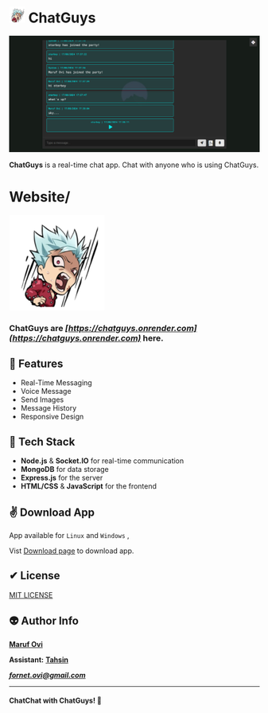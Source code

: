 # <img src="./assets/favicon-32x32.png"> ChatGuys

![chatguys preview](./assets/preview.png)

**ChatGuys** is a real-time chat app. Chat with anyone who is using ChatGuys.

# Website/
<img src="./assets/android-chrome-192x192.png">

### ChatGuys are ***[https://chatguys.onrender.com](https://chatguys.onrender.com)***  here.

## 🌸 Features

- Real-Time Messaging
- Voice Message 
- Send Images
- Message History
- Responsive Design

## 👾 Tech Stack

- **Node.js** & **Socket.IO** for real-time communication
- **MongoDB** for data storage
- **Express.js** for the server
- **HTML/CSS** & **JavaScript** for the frontend

## ✌ Download App

App available for `Linux` and `Windows` ,

Vist [Download page](https://github.com/iamovi/Chat_Guys/releases/latest) to download app.

## ✔ License

[MIT LICENSE](LICENSE)

## 👽 Author Info

**[Maruf Ovi](https://oviportfo.netlify.app/)**

**Assistant:** **[Tahsin](https://tahsinportfo.netlify.app/)**

***fornet.ovi@gmail.com***

---

#### ChatChat with **ChatGuys**! 💬